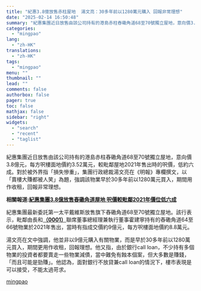 ```yaml
---
title: "紀惠3.8億放售赤柱屋地  湯文亮：30多年前以1280萬元購入 回報非常理想"
date: "2025-02-14 16:50:48"
summary: "紀惠集團近日放售由該公司持有的港島赤柱舂磡角道68至70號獨立屋地，意向價3.8億元，每方呎樓面地..."
categories:
  - "mingpao"
lang:
  - "zh-HK"
translations:
  - "zh-HK"
tags:
  - "mingpao"
menu: ""
thumbnail: ""
lead: ""
comments: false
authorbox: false
pager: true
toc: false
mathjax: false
sidebar: "right"
widgets:
  - "search"
  - "recent"
  - "taglist"
---
```


紀惠集團近日放售由該公司持有的港島赤柱舂磡角道68至70號獨立屋地，意向價3.8億元，每方呎樓面地價約3.52萬元，較毗鄰屋地2021年售出時的呎價，低約六成。對於被外界指「損失慘重」，集團行政總裁湯文亮在《明報》專欄撰文，以「賣樓大賺都被人笑」為題，強調該物業早於30多年前以1280萬元買入，期間用作收租，回報非常理想。


**相關報道:[紀惠集團3.8億放售舂磡角道屋地 呎價較毗鄰2021年價位低六成](https://finance.mingpao.com/fin/instantp/20250211/1739263525197)**

紀惠集團最新委託第一太平戴維斯放售旗下舂磡角道68至70號獨立屋地。該行表示，毗鄰由長和[**（0001）**](stock1.php?code=0001)聯席董事總經理兼執行董事霍建寧持有的舂磡角道64至66號物業於2021年售出，當時有指成交價約9億元，每方呎樓面地價約8.8萬元。

湯文亮在文中強調，他並非以9億元購入有關物業，而是早於30多年前以1280萬元買入，期間更用作收租，回報理想。他又指，由於銀行call loan，不少持有多個物業的投資者都要賣走一些物業減債，當中難免有蝕本個案，但大多數是賺錢，「而且可能是勁賺」。他認為，面對銀行不放貸兼call loan的情況下，樓市表現是可以接受，不能太過苛求。

[mingpao](https://finance.mingpao.com/fin/instantf/20250214/1739522653655/%e7%b4%80%e6%83%a03-8%e5%84%84%e6%94%be%e5%94%ae%e8%b5%a4%e6%9f%b1%e5%b1%8b%e5%9c%b0-%e6%b9%af%e6%96%87%e4%ba%ae-30%e5%a4%9a%e5%b9%b4%e5%89%8d%e4%bb%a51280%e8%90%ac%e5%85%83%e8%b3%bc%e5%85%a5-%e5%9b%9e%e5%a0%b1%e9%9d%9e%e5%b8%b8%e7%90%86%e6%83%b3)
